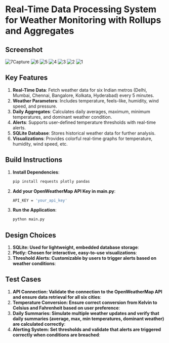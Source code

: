 # Real-Time Data Processing System for Weather Monitoring with Rollups and Aggregates

## Screenshot

![7Capture](https://github.com/user-attachments/assets/c53aeceb-c273-42e8-b937-363d2d39ccfb)
![6](https://github.com/user-attachments/assets/6534a9b8-ef76-496f-94c6-31bee62561f1)
![5](https://github.com/user-attachments/assets/206d0cfa-8a41-4dc3-970c-f47858fd7d0e)
![4](https://github.com/user-attachments/assets/9514d550-be90-4035-bcd2-7372df7e758d)
![3](https://github.com/user-attachments/assets/afbf2227-ca15-4c02-8724-e05241c5cceb)
![2](https://github.com/user-attachments/assets/4fcfe844-24f8-46dd-afe8-b2e8b9570304)
![1](https://github.com/user-attachments/assets/9ee50bb5-8f17-4e31-bbf9-b12ca554b826)


## Key Features
1. **Real-Time Data**: Fetch weather data for six Indian metros (Delhi, Mumbai, Chennai, Bangalore, Kolkata, Hyderabad) every 5 minutes.
2. **Weather Parameters**: Includes temperature, feels-like, humidity, wind speed, and pressure.
3. **Daily Aggregates**: Calculates daily averages, maximum, minimum temperatures, and dominant weather condition.
4. **Alerts**: Supports user-defined temperature thresholds with real-time alerts.
5. **SQLite Database**: Stores historical weather data for further analysis.
6. **Visualizations**: Provides colorful real-time graphs for temperature, humidity, wind speed, etc.

## Build Instructions

1. **Install Dependencies**:
   ```bash
   pip install requests plotly pandas
   
2. **Add your OpenWeatherMap API Key in main.py**:
      ```bash
   API_KEY = 'your_api_key'
      
3. **Run the Application**:
      ```bash
   python main.py


## Design Choices
1. **SQLite: Used for lightweight, embedded database storage**:
2. **Plotly: Chosen for interactive, easy-to-use visualizations**:
3. **Threshold Alerts: Customizable by users to trigger alerts based on weather conditions**:


## Test Cases
1. **API Connection: Validate the connection to the OpenWeatherMap API and ensure data retrieval for all six cities**:
2. **Temperature Conversion: Ensure correct conversion from Kelvin to Celsius and Fahrenheit based on user preference**:
3. **Daily Summaries: Simulate multiple weather updates and verify that daily summaries (average, max, min temperatures, dominant weather) are calculated correctly**:
4. **Alerting System: Set thresholds and validate that alerts are triggered correctly when conditions are breached**:



